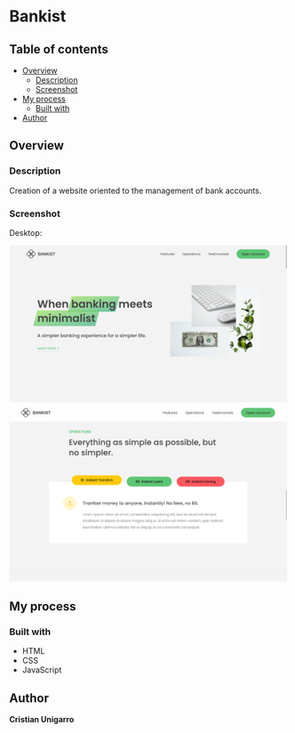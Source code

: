 # Bankist

## Table of contents

- [Overview](#overview)
  - [Description](#description)
  - [Screenshot](#screenshot)
- [My process](#my-process)
  - [Built with](#built-with)
- [Author](#author)

## Overview

### Description

Creation of a website oriented to the management of bank accounts.

### Screenshot

Desktop:

<img src="screenshots/desktop.png" alt="desktop" width="500"/>
<img src="screenshots/desktop-2.png" alt="desktop" width="500"/>

## My process

### Built with

- HTML
- CSS
- JavaScript

## Author

**Cristian Unigarro**
